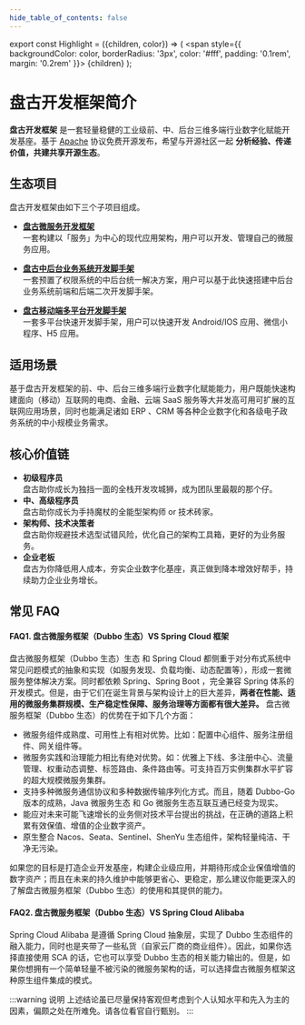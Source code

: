```yaml
---
hide_table_of_contents: false
---
```


<head>
  <title>盘古开发框架简介</title>
</head>

export const Highlight = ({children, color}) => (
  <span
    style={{
      backgroundColor: color,
      borderRadius: '3px',
      color: '#fff',
      padding: '0.1rem',
      margin: '0.2rem'
    }}>
    {children}
  </span>
);

# 盘古开发框架简介

**盘古开发框架** 是一套轻量稳健的工业级前、中、后台三维多端行业数字化赋能开发基座。基于 [Apache](https://www.apache.org/licenses/LICENSE-2.0) 协议<Highlight color="#25c2a0">免费开源</Highlight>发布，希望与开源社区一起 **分析经验、传递价值，共建共享开源生态**。

## 生态项目
盘古开发框架由如下三个子项目组成。

- [**盘古微服务开发框架**](/docs/intro)  
一套构建以「服务」为中心的现代应用架构，用户可以开发、管理自己的微服务应用。

- [**盘古中后台业务系统开发脚手架**](/admin/intro)  
一套预置了权限系统的中后台统一解决方案，用户可以基于此快速搭建中后台业务系统前端和后端二次开发脚手架。

- [**盘古移动端多平台开发脚手架**](/app/intro)  
一套多平台快速开发脚手架，用户可以快速开发 Android/IOS 应用、微信小程序、H5 应用。

## 适用场景
基于盘古开发框架的前、中、后台三维多端行业数字化赋能能力，用户既能快速构建面向（移动）互联网的电商、金融、云端 SaaS 服务等大并发高可用可扩展的互联网应用场景，同时也能满足诸如 ERP 、CRM 等各种企业数字化和各级电子政务系统的中小规模业务需求。

## 核心价值链
- **初级程序员**  
  盘古助你成长为独挡一面的全栈开发攻城狮，成为团队里最靓的那个仔。
- **中、高级程序员**  
  盘古助你成长为手持魔杖的全能型架构师 or 技术砖家。
- **架构师、技术决策者**  
  盘古助你规避技术选型试错风险，优化自己的架构工具箱，更好的为业务服务。
- **企业老板**  
  盘古为你降低用人成本，夯实企业数字化基座，真正做到降本增效好帮手，持续助力企业业务增长。

## 常见 FAQ
#### FAQ1. 盘古微服务框架（Dubbo 生态）VS Spring Cloud 框架

盘古微服务框架（Dubbo 生态）生态 和 Spring Cloud 都侧重于对分布式系统中常见问题模式的抽象和实现（如服务发现、负载均衡、动态配置等），形成一套微服务整体解决方案。同时都依赖 Spring、Spring Boot ，完全兼容 Spring 体系的开发模式。但是，由于它们在诞生背景与架构设计上的巨大差异，**两者在性能、适用的微服务集群规模、生产稳定性保障、服务治理等方面都有很大差异。** 盘古微服务框架（Dubbo 生态）的优势在于如下几个方面：

  - 微服务组件成熟度、可用性上有相对优势。比如：配置中心组件、服务注册组件、网关组件等。
  - 微服务实践和治理能力相比有绝对优势。如：优雅上下线、多注册中心、流量管理、权重动态调整、标签路由、条件路由等。可支持百万实例集群水平扩容的超大规模微服务集群。
  - 支持多种微服务通信协议和多种数据传输序列化方式。而且，随着 Dubbo-Go 版本的成熟，Java 微服务生态 和 Go 微服务生态互联互通已经变为现实。
  - 能应对未来可能飞速增长的业务侧对技术平台提出的挑战，在正确的道路上积累有效保值、增值的企业数字资产。
  - 原生整合 Nacos、Seata、Sentinel、ShenYu 生态组件，架构轻量纯洁、干净无污染。

如果您的目标是打造企业开发基座，构建企业级应用，并期待形成企业保值增值的数字资产；而且在未来的持久维护中能够更省心、更稳定，那么建议你能更深入的了解盘古微服务框架（Dubbo 生态）的使用和其提供的能力。

#### FAQ2. 盘古微服务框架（Dubbo 生态）VS Spring Cloud Alibaba
Spring Cloud Alibaba 是遵循 Spring Cloud 抽象层，实现了 Dubbo 生态组件的融入能力，同时也是夹带了一些私货（自家云厂商的商业组件）。因此，如果你选择直接使用 SCA 的话，它也可以享受 Dubbo 生态的相关能力输出的。但是，如果你想拥有一个简单轻量不被污染的微服务架构的话，可以选择盘古微服务框架这种原生组件集成的模式。

:::warning 说明
上述结论虽已尽量保持客观但考虑到个人认知水平和先入为主的因素，偏颇之处在所难免。请各位看官自行甄别。
:::